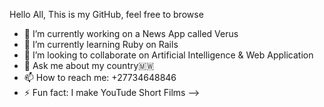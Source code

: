 Hello All, This is my GitHub, feel free to browse
- 🔭 I’m currently working on a News App called Verus
- 🌱 I’m currently learning Ruby on Rails
- 👯 I’m looking to collaborate on Artificial Intelligence & Web Application
- 💬 Ask me about my country🇲🇼
- 📫 How to reach me: +27734648846
- ⚡ Fun fact: I make YouTude Short Films
-->
